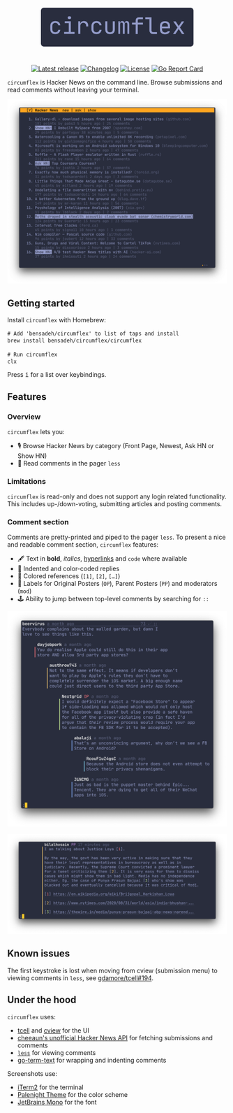 <p align="center">
  <img src="screenshots/circumflex.png" width="350" alt="^"/>
</p>

#
<div align="center">
  
[![Latest release](https://img.shields.io/github/v/release/bensadeh/circumflex?label=stable&color=e1acff&labelColor=292D3E)](https://github.com/bensadeh/circumflex/releases)
[![Changelog](https://img.shields.io/badge/docs-changelog-9cc4ff?labelColor=292D3E)](https://github.com/bensadeh/circumflex/blob/master/CHANGELOG.md)
[![License](https://img.shields.io/github/license/bensadeh/circumflex?color=c3e88d&labelColor=292D3E)](https://github.com/bensadeh/circumflex/blob/master/LICENSE)
[![Go Report Card](https://img.shields.io/github/go-mod/go-version/bensadeh/circumflex?color=ffe585&labelColor=292D3E)](https://github.com/bensadeh/circumflex/blob/master/go.mod)
</div>

`circumflex` is Hacker&nbsp;News on the command line. Browse submissions and read comments without leaving your terminal.

<p align="center">
  <img src="screenshots/mainview.png" width="700" alt="^"/>
</p>


## Getting started
Install `circumflex` with Homebrew: 
```console
# Add 'bensadeh/circumflex' to list of taps and install
brew install bensadeh/circumflex/circumflex

# Run circumflex
clx
```

Press <kbd>i</kbd> for a list over keybindings.

## Features
### Overview
`circumflex` lets you:
* 🎙 Browse Hacker News by category (Front&nbsp;Page, Newest, Ask&nbsp;HN or Show&nbsp;HN)
* 💬 Read comments in the pager `less`

### Limitations
`circumflex` is read-only and does not support any login related functionality. This includes up-/down-voting, 
submitting articles and posting comments.

### Comment section
Comments are pretty-printed and piped to the pager `less`. To present a nice and readable comment section, 
`circumflex` features:
* 🖋 Text in **bold**, _italics_, [hyperlinks](https://gist.github.com/egmontkob/eb114294efbcd5adb1944c9f3cb5feda) and 
  `code` where available
* 📐 Indented and color-coded replies
* 🔗 Colored references (`[1]`, `[2]`, `[…]`)
* 🎩 Labels for Original Posters (`OP`), Parent Posters (`PP`) and moderators (`mod`)
* 🕹 Ability to jump between top-level comments by searching for `::`

<p align="center">
  <img src="screenshots/comments.png" width="700" alt="^"/>
</p>

<p align="center">
  <img src="screenshots/linkHighlights.png" width="700" alt="^"/>
</p>

## Known issues
The first keystroke is lost when moving from cview (submission menu) to viewing comments in `less`, see [gdamore/tcell#194](https://github.com/gdamore/tcell/issues/194).

## Under the hood
`circumflex` uses:
* [tcell](https://github.com/gdamore/tcell) and [cview](https://gitlab.com/tslocum/cview) for the UI
* [cheeaun's unofficial Hacker News API](https://github.com/cheeaun/node-hnapi) for fetching submissions and comments
* [`less`](http://greenwoodsoftware.com/less/) for viewing comments
* [go-term-text](https://github.com/MichaelMure/go-term-text) for wrapping and indenting comments

Screenshots use:
* [iTerm2](https://iterm2.com/) for the terminal
* [Palenight Theme](https://github.com/JonathanSpeek/palenight-iterm2) for the color scheme
* [JetBrains Mono](https://github.com/JetBrains/JetBrainsMono) for the font
